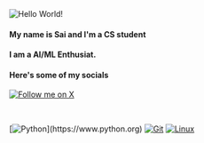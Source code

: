 <img src="https://github.com/keouck/keouck/blob/main/banner.png?raw=true" alt="Hello World!">

#### My name is Sai and I'm a CS student 

#### I am a AI/ML Enthusiat.

#### Here's some of my socials
[![Follow me on X](https://img.shields.io/twitter/follow/SSHKONX?style=social)](https://x.com/SSHKonX)

&nbsp;

[![Python](https://img.shields.io/badge/Python-F05032?style=for-the-badge&logo=Python&logoColor=black")](https://www.python.org)
[![Git](https://img.shields.io/badge/-Git-F05032?style=for-the-badge&logo=Git&logoColor=black)](https://git-scm.com)
[![Linux](https://img.shields.io/badge/-Linux-F05032?style=for-the-badge&logo=Linux&logoColor=black)](https://github.com/torvalds/linux)
